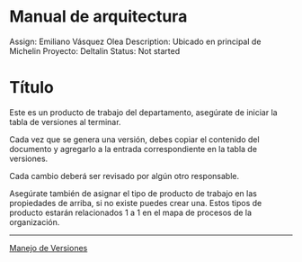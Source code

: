 # Manual de arquitectura

Assign: Emiliano Vásquez Olea
Description: Ubicado en principal de Michelin
Proyecto: Deltalin
Status: Not started

# Título

Este es un producto de trabajo del departamento, asegúrate de iniciar la tabla de versiones al terminar.

Cada vez que se genera una versión, debes copiar el contenido del documento y agregarlo a la entrada correspondiente en la tabla de versiones.

Cada cambio deberá ser revisado por algún otro responsable.

Asegúrate también de asignar el tipo de producto de trabajo en las propiedades de arriba, si no existe puedes crear una. Estos tipos de producto estarán relacionados 1 a 1 en el mapa de procesos de la organización.

---

[Manejo de Versiones](Manual%20de%20arquitectura%20ca99606191c449ae879cc7a955c87356/Manejo%20de%20Versiones%20c68e1dfe06f94418b400f6cc14c87d7e.md)